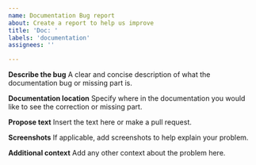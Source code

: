 ```yaml
---
name: Documentation Bug report
about: Create a report to help us improve
title: 'Doc: '
labels: 'documentation'
assignees: ''

---
```


**Describe the bug**
A clear and concise description of what the documentation bug or missing part is.

**Documentation location**
Specify where in the documentation you would like to see the correction or missing part.

**Propose text**
Insert the text here or make a pull request.

**Screenshots**
If applicable, add screenshots to help explain your problem.

**Additional context**
Add any other context about the problem here.
